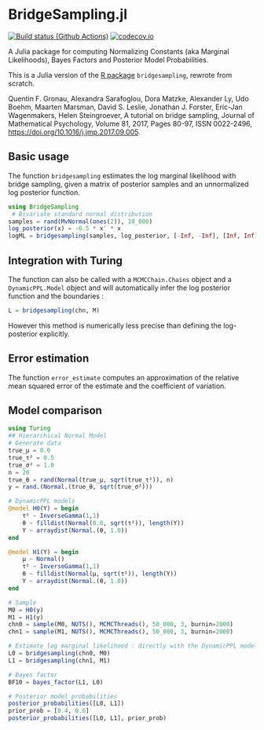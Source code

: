 # BridgeSampling.jl
[![Build status (Github Actions)](https://github.com/sqwayer/BridgeSampling.jl/workflows/CI/badge.svg)](https://github.com/sqwayer/BridgeSampling.jl/actions)
[![codecov.io](http://codecov.io/github/sqwayer/BridgeSampling.jl/coverage.svg?branch=main)](http://codecov.io/github/sqwayer/BridgeSampling.jl?branch=main)

A Julia package for computing Normalizing Constants (aka Marginal Likelihoods), Bayes Factors and Posterior Model Probabilities.

This is a Julia version of the [R package](https://github.com/quentingronau/bridgesampling) `bridgesampling`, rewrote from scratch.

Quentin F. Gronau, Alexandra Sarafoglou, Dora Matzke, Alexander Ly, Udo Boehm, Maarten Marsman, David S. Leslie, Jonathan J. Forster, Eric-Jan Wagenmakers, Helen Steingroever, A tutorial on bridge sampling, Journal of Mathematical Psychology, Volume 81, 2017, Pages 80-97, ISSN 0022-2496, https://doi.org/10.1016/j.jmp.2017.09.005.

## Basic usage
The function `bridgesampling` estimates the log marginal likelihood with bridge sampling, given a matrix of posterior samples and an unnormalized log posterior function.
```julia
using BridgeSampling
 # Bivariate standard normal distribution
samples = rand(MvNormal(ones(2)), 10_000)
log_posterior(x) = -0.5 * x' * x
logML = bridgesampling(samples, log_posterior, [-Inf, -Inf], [Inf, Inf])
```

## Integration with Turing
The function can also be called with a `MCMCChain.Chains` object and a `DynamicPPL.Model` object and will automatically infer the log posterior function and the boundaries : 
```julia
L = bridgesampling(chn, M)
```
However this method is numerically less precise than defining the log-posterior explicitly.

## Error estimation
The function `error_estimate` computes an approximation of the relative mean squared error of the estimate and the coefficient of variation.

## Model comparison
```julia
using Turing
## Hierarchical Normal Model
# Generate data
true_μ = 0.0
true_τ² = 0.5
true_σ² = 1.0
n = 20
true_θ = rand(Normal(true_μ, sqrt(true_τ²)), n)
y = rand.(Normal.(true_θ, sqrt(true_σ²)))

# DynamicPPL models
@model H0(Y) = begin
    τ² ~ InverseGamma(1,1)
    θ ~ filldist(Normal(0.0, sqrt(τ²)), length(Y))
    Y ~ arraydist(Normal.(θ, 1.0))
end

@model H1(Y) = begin
    μ ~ Normal()
    τ² ~ InverseGamma(1,1)
    θ ~ filldist(Normal(μ, sqrt(τ²)), length(Y))
    Y ~ arraydist(Normal.(θ, 1.0))
end

# Sample
M0 = H0(y)
M1 = H1(y)
chn0 = sample(M0, NUTS(), MCMCThreads(), 50_000, 3, burnin=2000)
chn1 = sample(M1, NUTS(), MCMCThreads(), 50_000, 3, burnin=2000)

# Estimate log marginal likelihood : directly with the DynamicPPL model 
L0 = bridgesampling(chn0, M0)
L1 = bridgesampling(chn1, M1)

# Bayes factor
BF10 = bayes_factor(L1, L0)

# Posterior model probabilities
posterior_probabilities([L0, L1])
prior_prob = [0.4, 0.6]
posterior_probabilities([L0, L1], prior_prob)
```

